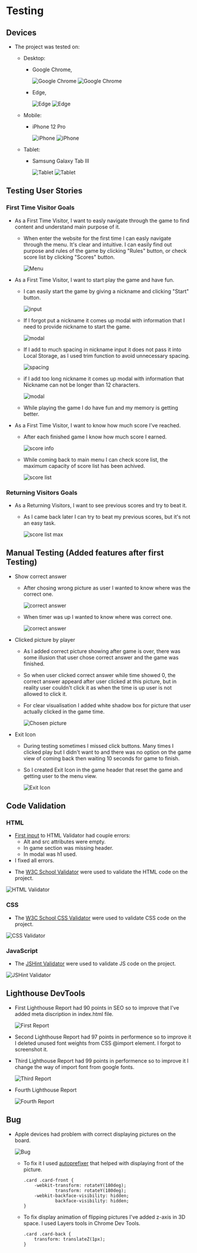 # Testing
## Devices
+ The project was tested on: 
    + Desktop: 
        + Google Chrome,

            ![Google Chrome](documentation/images/chrome.png)
            ![Google Chrome](documentation/images/chrome2.png)

        + Edge,

            ![Edge](documentation/images/edge.png)
            ![Edge](documentation/images/edge2.png)

    + Mobile:
        + iPhone 12 Pro

            ![iPhone](documentation/images/iphone.jpg)
            ![iPhone](documentation/images/iphone2.jpg)

    + Tablet:
        + Samsung Galaxy Tab III

            ![Tablet](documentation/images/tab.jpg)
            ![Tablet](documentation/images/tab2.jpg)

## Testing User Stories 

### First Time Visitor Goals
+ As a First Time Visitor, I want to easly navigate through the game to find content and understand main purpose of it.
    + When enter the website for the first time I can easly navigate through the menu. It's clear and intuitive. I can easily find out purpose and rules of the game by clicking "Rules" button, or check score list by clicking "Scores" button.

        ![Menu](documentation/images/menu.png)

+ As a First Time Visitor, I want to start play the game and have fun.
    + I can easily start the game by giving a nickname and clicking "Start" button. 

        ![input](documentation/images/nickname-input.png)

    + If I forgot put a nickname it comes up modal with information that I need to provide nickname to start the game. 

        ![modal](documentation/images/warning1.png)

    + If I add to much spacing in nickname input it does not pass it into Local Storage, as I used trim function to avoid unnecessary spacing.

        ![spacing](documentation/images/trim.png)

    + if I add too long nickname it comes up modal with information that Nickname can not be longer than 12 characters.

        ![modal](documentation/images/warning2.png)

    + While playing the game I do have fun and my memory is getting better.

+ As a First Time Visitor, I want to know how much score I've reached.
    + After each finished game I know how much score I earned.

        ![score info](documentation/images/gameover-score.png)

    + While coming back to main menu I can check score list, the maximum capacity of score list has been achived.

        ![score list](documentation/images/max-score-list.png)

### Returning Visitors Goals
+ As a Returning Visitors, I want to see previous scores and try to beat it.
    + As I came back later I can try to beat my previous scores, but it's not an easy task.

        ![score list max](documentation/images/max-score-list-beat.png)

## Manual Testing (Added features after first Testing)
+ Show correct answer
    + After chosing wrong picture as user I wanted to know where was the correct one.

        ![correct answer](documentation/images/correct1.png)

    + When timer was up I wanted to know where was correct one.

        ![correct answer](documentation/images/correct2.png)

+ Clicked picture by player
    + As I added correct picture showing after game is over, there was some illusion that user chose correct answer and the game was finished. 
    + So when user clicked correct answer while time showed 0, the correct answer appeard after user clicked at this picture, but in reality user couldn't click it as when the time is up user is not allowed to click it.
    + For clear visualisation I added white shadow box for picture that user actually clicked in the game time.

        ![Chosen picture](documentation/images/chosen-picture.png)

+ Exit Icon
    + During testing sometimes I missed click buttons. Many times I clicked play but I didn't want to and there was no option on the game view of coming back then waiting 10 seconds for game to finish.
    + So I created Exit Icon in the game header that reset the game and getting user to the menu view.

        ![Exit Icon](documentation/images/exit.png)



## Code Validation
### HTML
+ [First input](documentation/images/error-html.png) to HTML Validator had couple errors:
    + Alt and src attributes were empty.
    + In game section was missing header.
    + In modal was h1 used.
+ I fixed all errors.

* The [W3C School Validator](https://validator.w3.org/) were used to validate the HTML code on the project.

![HTML Validator](documentation/images/html-validator.png)

### CSS
* The [W3C School CSS Validator](https://jigsaw.w3.org/css-validator/validator.html.en) were used to validate CSS code on the project.

![CSS Validator](documentation/images/css-validator.png)

### JavaScript
* The [JSHint Validator](https://jshint.com/) were used to validate JS code on the project.

![JSHint Validator](documentation/images/js-validator.png)

## Lighthouse DevTools
+ First Lighthouse Report had 90 points in SEO so to improve that I've added meta discription in index.html file. 

    ![First Report](documentation/images/lighthouse.png)

- Second Lighthouse Report had 97 points in performence so to improve it I deleted unused font weights from CSS @import element. I forgot to screenshot it.

+ Third Lighthouse Report had 99 points in performence so to improve it I change the way of import font from google fonts.

    ![Third Report](documentation/images/lighthouse2.png)

+ Fourth Lighthouse Report

    ![Fourth Report](documentation/images/lighthouse3.png)

## Bug 
+ Apple devices had problem with correct displaying pictures on the board.

    ![Bug](documentation/images/bug.png)

    + To fix it I used [autoprefixer](https://autoprefixer.github.io/) that helped with displaying front of the picture.
        ```
        .card .card-front {
            -webkit-transform: rotateY(180deg);
                    transform: rotateY(180deg);
            -webkit-backface-visibility: hidden;
                    backface-visibility: hidden;
        }
        ```

    + To fix display animation of flipping pictures I've added z-axis in 3D space. I used Layers tools in Chrome Dev Tools.
        ```
        .card .card-back {
            transform: translateZ(1px);
        }
        ```
